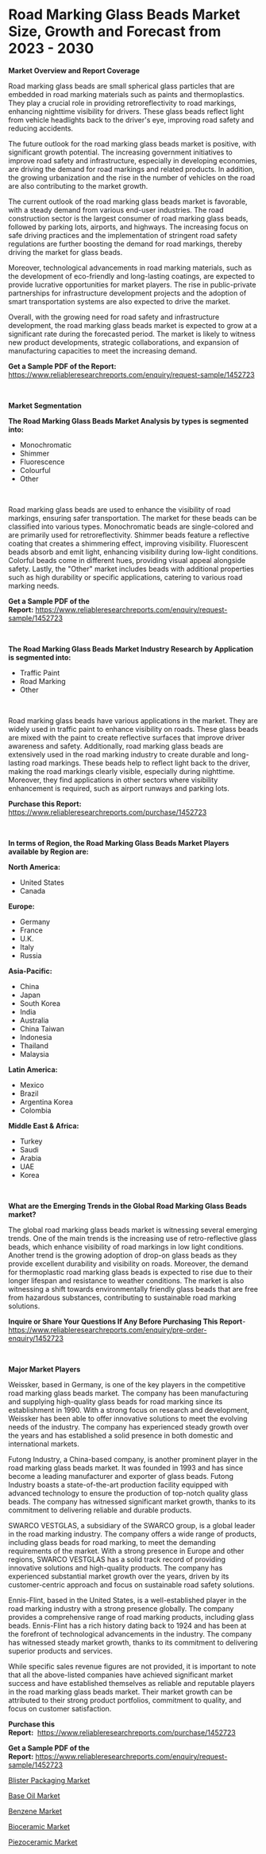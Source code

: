 <p><h1>Road Marking Glass Beads Market Size, Growth and Forecast from 2023 - 2030</h1></p><p><strong>Market Overview and Report Coverage</strong></p>
<p><p>Road marking glass beads are small spherical glass particles that are embedded in road marking materials such as paints and thermoplastics. They play a crucial role in providing retroreflectivity to road markings, enhancing nighttime visibility for drivers. These glass beads reflect light from vehicle headlights back to the driver's eye, improving road safety and reducing accidents.</p><p>The future outlook for the road marking glass beads market is positive, with significant growth potential. The increasing government initiatives to improve road safety and infrastructure, especially in developing economies, are driving the demand for road markings and related products. In addition, the growing urbanization and the rise in the number of vehicles on the road are also contributing to the market growth.</p><p>The current outlook of the road marking glass beads market is favorable, with a steady demand from various end-user industries. The road construction sector is the largest consumer of road marking glass beads, followed by parking lots, airports, and highways. The increasing focus on safe driving practices and the implementation of stringent road safety regulations are further boosting the demand for road markings, thereby driving the market for glass beads.</p><p>Moreover, technological advancements in road marking materials, such as the development of eco-friendly and long-lasting coatings, are expected to provide lucrative opportunities for market players. The rise in public-private partnerships for infrastructure development projects and the adoption of smart transportation systems are also expected to drive the market.</p><p>Overall, with the growing need for road safety and infrastructure development, the road marking glass beads market is expected to grow at a significant rate during the forecasted period. The market is likely to witness new product developments, strategic collaborations, and expansion of manufacturing capacities to meet the increasing demand.</p></p>
<p><strong>Get a Sample PDF of the Report:</strong> <a href="https://www.reliableresearchreports.com/enquiry/request-sample/1452723">https://www.reliableresearchreports.com/enquiry/request-sample/1452723</a></p>
<p>&nbsp;</p>
<p><strong>Market Segmentation</strong></p>
<p><strong>The Road Marking Glass Beads Market Analysis by types is segmented into:</strong></p>
<p><ul><li>Monochromatic</li><li>Shimmer</li><li>Fluorescence</li><li>Colourful</li><li>Other</li></ul></p>
<p>&nbsp;</p>
<p><p>Road marking glass beads are used to enhance the visibility of road markings, ensuring safer transportation. The market for these beads can be classified into various types. Monochromatic beads are single-colored and are primarily used for retroreflectivity. Shimmer beads feature a reflective coating that creates a shimmering effect, improving visibility. Fluorescent beads absorb and emit light, enhancing visibility during low-light conditions. Colorful beads come in different hues, providing visual appeal alongside safety. Lastly, the "Other" market includes beads with additional properties such as high durability or specific applications, catering to various road marking needs.</p></p>
<p><strong>Get a Sample PDF of the Report:</strong>&nbsp;<a href="https://www.reliableresearchreports.com/enquiry/request-sample/1452723">https://www.reliableresearchreports.com/enquiry/request-sample/1452723</a></p>
<p>&nbsp;</p>
<p><strong>The Road Marking Glass Beads Market Industry Research by Application is segmented into:</strong></p>
<p><ul><li>Traffic Paint</li><li>Road Marking</li><li>Other</li></ul></p>
<p>&nbsp;</p>
<p><p>Road marking glass beads have various applications in the market. They are widely used in traffic paint to enhance visibility on roads. These glass beads are mixed with the paint to create reflective surfaces that improve driver awareness and safety. Additionally, road marking glass beads are extensively used in the road marking industry to create durable and long-lasting road markings. These beads help to reflect light back to the driver, making the road markings clearly visible, especially during nighttime. Moreover, they find applications in other sectors where visibility enhancement is required, such as airport runways and parking lots.</p></p>
<p><strong>Purchase this Report:</strong>&nbsp; <a href="https://www.reliableresearchreports.com/purchase/1452723">https://www.reliableresearchreports.com/purchase/1452723</a></p>
<p>&nbsp;</p>
<p><strong>In terms of Region, the Road Marking Glass Beads Market Players available by Region are:</strong></p>
<p>
    <p> <strong> North America: </strong>
        <ul>
            <li>United States</li>
            <li>Canada</li>
        </ul>
        </p> 
    <p> <strong> Europe: </strong>
        <ul>
            <li>Germany</li>
            <li>France</li>
            <li>U.K.</li>
            <li>Italy</li>
            <li>Russia</li>
        </ul>
        </p> 
    <p> <strong> Asia-Pacific: </strong>
        <ul>
            <li>China</li>
            <li>Japan</li>
            <li>South Korea</li>
            <li>India</li>
            <li>Australia</li>
            <li>China Taiwan</li>
            <li>Indonesia</li>
            <li>Thailand</li>
            <li>Malaysia</li>
        </ul>
        </p> 
    <p> <strong> Latin America: </strong>
        <ul>
            <li>Mexico</li>
            <li>Brazil</li>
            <li>Argentina Korea</li>
            <li>Colombia</li>
        </ul>
        </p> 
    <p> <strong> Middle East & Africa: </strong>
        <ul>
            <li>Turkey</li>
            <li>Saudi</li>
            <li>Arabia</li>
            <li>UAE</li>
            <li>Korea</li>
        </ul>
    </p>
    </p>
<p>&nbsp;</p>
<p><strong>What are the Emerging Trends in the Global Road Marking Glass Beads market?</strong></p>
<p><p>The global road marking glass beads market is witnessing several emerging trends. One of the main trends is the increasing use of retro-reflective glass beads, which enhance visibility of road markings in low light conditions. Another trend is the growing adoption of drop-on glass beads as they provide excellent durability and visibility on roads. Moreover, the demand for thermoplastic road marking glass beads is expected to rise due to their longer lifespan and resistance to weather conditions. The market is also witnessing a shift towards environmentally friendly glass beads that are free from hazardous substances, contributing to sustainable road marking solutions.</p></p>
<p><strong>Inquire or Share Your Questions If Any Before Purchasing This Report</strong>- <a href="https://www.reliableresearchreports.com/enquiry/pre-order-enquiry/1452723">https://www.reliableresearchreports.com/enquiry/pre-order-enquiry/1452723</a></p>
<p>&nbsp;</p>
<p><strong>Major Market Players</strong></p>
<p><p>Weissker, based in Germany, is one of the key players in the competitive road marking glass beads market. The company has been manufacturing and supplying high-quality glass beads for road marking since its establishment in 1990. With a strong focus on research and development, Weissker has been able to offer innovative solutions to meet the evolving needs of the industry. The company has experienced steady growth over the years and has established a solid presence in both domestic and international markets.</p><p>Futong Industry, a China-based company, is another prominent player in the road marking glass beads market. It was founded in 1993 and has since become a leading manufacturer and exporter of glass beads. Futong Industry boasts a state-of-the-art production facility equipped with advanced technology to ensure the production of top-notch quality glass beads. The company has witnessed significant market growth, thanks to its commitment to delivering reliable and durable products.</p><p>SWARCO VESTGLAS, a subsidiary of the SWARCO group, is a global leader in the road marking industry. The company offers a wide range of products, including glass beads for road marking, to meet the demanding requirements of the market. With a strong presence in Europe and other regions, SWARCO VESTGLAS has a solid track record of providing innovative solutions and high-quality products. The company has experienced substantial market growth over the years, driven by its customer-centric approach and focus on sustainable road safety solutions.</p><p>Ennis-Flint, based in the United States, is a well-established player in the road marking industry with a strong presence globally. The company provides a comprehensive range of road marking products, including glass beads. Ennis-Flint has a rich history dating back to 1924 and has been at the forefront of technological advancements in the industry. The company has witnessed steady market growth, thanks to its commitment to delivering superior products and services.</p><p>While specific sales revenue figures are not provided, it is important to note that all the above-listed companies have achieved significant market success and have established themselves as reliable and reputable players in the road marking glass beads market. Their market growth can be attributed to their strong product portfolios, commitment to quality, and focus on customer satisfaction.</p></p>
<p><strong>Purchase this Report:</strong>&nbsp;&nbsp;<a href="https://www.reliableresearchreports.com/purchase/1452723">https://www.reliableresearchreports.com/purchase/1452723</a></p>
<p></p>
<p><strong>Get a Sample PDF of the Report:</strong>&nbsp;<a href="https://www.reliableresearchreports.com/enquiry/request-sample/1452723">https://www.reliableresearchreports.com/enquiry/request-sample/1452723</a></p>
<p><p><a href="https://github.com/maliyahmorrow6654/Market-Research-Report-List-1/blob/main/blister-packaging-market.md">Blister Packaging Market</a></p><p><a href="https://github.com/aliciawhite5576/Market-Research-Report-List-1/blob/main/base-oil-market.md">Base Oil Market</a></p><p><a href="https://github.com/marloy8/Market-Research-Report-List-1/blob/main/benzene-market.md">Benzene Market</a></p><p><a href="https://github.com/mahnoor2003/Market-Research-Report-List-1/blob/main/bioceramic-market.md">Bioceramic Market</a></p><p><a href="https://github.com/abdelrhmankishk22/Market-Research-Report-List-1/blob/main/piezoceramic-market.md">Piezoceramic Market</a></p></p>